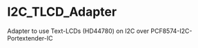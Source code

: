 I2C_TLCD_Adapter
================

Adapter to use Text-LCDs (HD44780) on I2C over PCF8574-I2C-Portextender-IC
